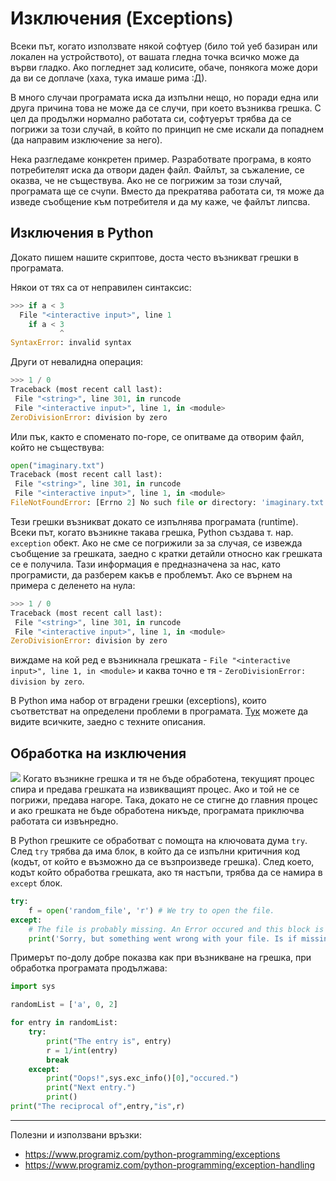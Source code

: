 # Изключения (Exceptions)

Всеки път, когато използвате някой софтуер (било той уеб базиран или локален на устройството), от вашата гледна точка всичко може да върви гладко. Ако погледнет зад колисите, обаче, понякога може дори да ви се доплаче (хаха, тука имаше рима :Д). 

В много случаи програмата иска да изпълни нещо, но поради една или друга причина това не може да се случи, при което възниква грешка. С цел да продължи нормално работата си, софтуерът трябва да се погрижи за този случай, в който по принцип не сме искали да попаднем (да направим изключение за него).

Нека разгледаме конкретен пример. Разработвате програма, в която потребителят иска да отвори даден файл. Файлът, за съжаление, се оказва, че не съществува. Ако не се погрижим за този случай, програмата ще се счупи. Вместо да прекратява работата си, тя може да изведе съобщение към потребителя и да му каже, че файлът липсва.


## Изключения в Python
Докато пишем нашите скриптове, доста често възникват грешки в програмата. 

Някои от тях са от неправилен синтаксис:
```python
>>> if a < 3
  File "<interactive input>", line 1
    if a < 3
           ^
SyntaxError: invalid syntax
```

Други от невалидна операция:
```python
>>> 1 / 0
Traceback (most recent call last):
 File "<string>", line 301, in runcode
 File "<interactive input>", line 1, in <module>
ZeroDivisionError: division by zero
```

Или пък, както е споменато по-горе, се опитваме да отворим файл, който не съществува:
```python
open("imaginary.txt")
Traceback (most recent call last):
 File "<string>", line 301, in runcode
 File "<interactive input>", line 1, in <module>
FileNotFoundError: [Errno 2] No such file or directory: 'imaginary.txt'
```

Тези грешки възникват докато се изпълнява програмата (runtime). Всеки път, когато възникне такава грешка, Python създава т. нар. `exception` обект. Ако не сме се погрижили за за случая, се извежда съобщение за грешката, заедно с кратки детайли относно как грешката се е получила. Тази информация е предназначена за нас, като програмисти, да разберем какъв е проблемът. Ако се върнем на примера с деленето на нула:
```python
>>> 1 / 0
Traceback (most recent call last):
 File "<string>", line 301, in runcode
 File "<interactive input>", line 1, in <module>
ZeroDivisionError: division by zero
```

виждаме на кой ред е възникнала грешката - `File "<interactive input>", line 1, in <module>` и каква точно е тя - `ZeroDivisionError: division by zero`. 

В Python има набор от вградени грешки (exceptions), които съответстват на определени проблеми в програмата. [Тук](https://docs.python.org/3/library/exceptions.html) можете да видите всичките, заедно с техните описания.

## Обработка на изключения

![](https://cdn.programiz.com/sites/tutorial2program/files/python-exception-handling_1.jpg)
Когато възникне грешка и тя не бъде обработена, текущият процес спира и предава грешката на извикващият процес. Ако и той не се погрижи, предава нагоре. Така, докато не се стигне до главния процес и ако грешката не бъде обработена никъде, програмата приключва работата си извънредно.

В Python грешките се обработват с помощта на ключовата дума `try`. След `try` трябва да има блок, в който да се изпълни критичния код (кодът, от който е възможно да се възпроизведе грешка). След което, кодът който обработва грешката, ако тя настъпи, трябва да се намира в `except` блок.

```python
try:
    f = open('random_file', 'r') # We try to open the file.
except:
    # The file is probably missing. An Error occured and this block is called.
    print('Sorry, but something went wrong with your file. Is if missing?')
```

Примерът по-долу добре показва как при възникване на грешка, при обработка програмата продължава:
```python
import sys

randomList = ['a', 0, 2]

for entry in randomList:
    try:
        print("The entry is", entry)
        r = 1/int(entry)
        break
    except:
        print("Oops!",sys.exc_info()[0],"occured.")
        print("Next entry.")
        print()
print("The reciprocal of",entry,"is",r)
```

___
Полезни и използвани връзки:
* https://www.programiz.com/python-programming/exceptions
* https://www.programiz.com/python-programming/exception-handling
